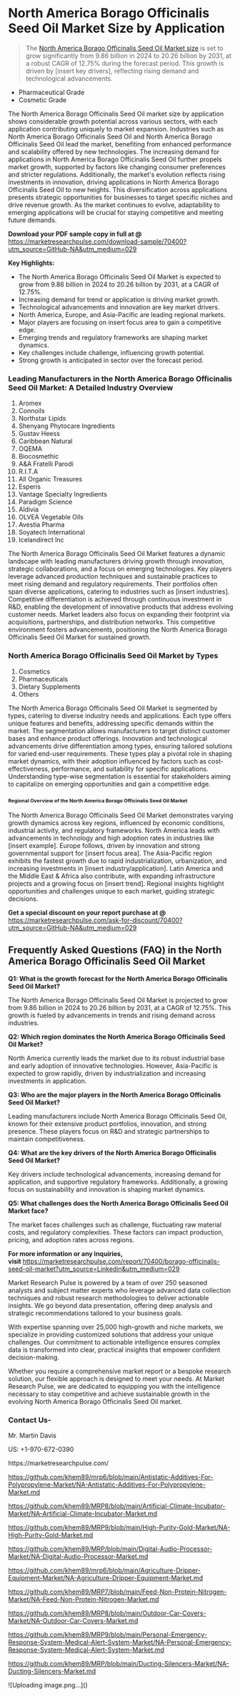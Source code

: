 <h1>North America Borago Officinalis Seed Oil Market&nbsp;Size by Application</h1><blockquote><p>The <a href="https://marketresearchpulse.com/download-sample/70400?utm_source=GitHub-NA&amp;utm_medium=029">North America Borago Officinalis Seed Oil Market size</a> is set to grow significantly from 9.86 billion in 2024 to 20.26 billion by 2031, at a robust CAGR of 12.75% during the forecast period. This growth is driven by [insert key drivers], reflecting rising demand and technological advancements.</p></blockquote><ul><li>Pharmaceutical Grade<li> Cosmetic Grade</li></ul><p>The North America Borago Officinalis Seed Oil market size by application shows considerable growth potential across various sectors, with each application contributing uniquely to market expansion. Industries such as North America Borago Officinalis Seed Oil and North America Borago Officinalis Seed Oil lead the market, benefiting from enhanced performance and scalability offered by new technologies. The increasing demand for applications in North America Borago Officinalis Seed Oil further propels market growth, supported by factors like changing consumer preferences and stricter regulations. Additionally, the market's evolution reflects rising investments in innovation, driving applications in North America Borago Officinalis Seed Oil to new heights. This diversification across applications presents strategic opportunities for businesses to target specific niches and drive revenue growth. As the market continues to evolve, adaptability to emerging applications will be crucial for staying competitive and meeting future demands.</p><p><strong>Download your PDF sample copy in full at @ </strong><a href="https://marketresearchpulse.com/download-sample/70400?utm_source=GitHub-NA&amp;utm_medium=029">https://marketresearchpulse.com/download-sample/70400?utm_source=GitHub-NA&amp;utm_medium=029</a></p><p><strong>Key Highlights: </strong></p><ul><li>The North America Borago Officinalis Seed Oil Market is expected to grow from 9.86 billion in 2024 to 20.26 billion by 2031, at a CAGR of 12.75%.</li><li>Increasing demand for trend or application is driving market growth.</li><li>Technological advancements and innovation are key market drivers.</li><li>North America, Europe, and Asia-Pacific are leading regional markets.</li><li>Major players are focusing on insert focus area to gain a competitive edge.</li><li>Emerging trends and regulatory frameworks are shaping market dynamics.</li><li>Key challenges include challenge, influencing growth potential.</li><li>Strong growth is anticipated in sector over the forecast period.</li></ul><h3>Leading Manufacturers in the North America Borago Officinalis Seed Oil Market: A Detailed Industry Overview</h3><ol><li>Aromex</li><li>Connoils</li><li>Northstar Lipids</li><li>Shenyang Phytocare Ingredients</li><li>Gustav Heess</li><li>Caribbean Natural</li><li>OQEMA</li><li>Biocosmethic</li><li>A&A Fratelli Parodi</li><li>R.I.T.A</li><li>All Organic Treasures</li><li>Esperis</li><li>Vantage Specialty Ingredients</li><li>Paradigm Science</li><li>Aldivia</li><li>OLVEA Vegetable Oils</li><li>Avestia Pharma</li><li>Soyatech International</li><li>Icelandirect Inc</li></ol><div class="flex max-w-full flex-col flex-grow"><div class="min-h-8 text-message flex w-full flex-col items-end gap-2 whitespace-normal break-words [.text-message+&amp;]:mt-5" dir="auto" data-message-author-role="assistant" data-message-id="fd8432e4-4910-450d-b182-61b7bfb0a01f" data-message-model-slug="gpt-4o"><div class="flex w-full flex-col gap-1 empty:hidden first:pt-[3px]"><div class="markdown prose w-full break-words dark:prose-invert light"><p>The North America Borago Officinalis Seed Oil Market features a dynamic landscape with leading manufacturers driving growth through innovation, strategic collaborations, and a focus on emerging technologies. Key players leverage advanced production techniques and sustainable practices to meet rising demand and regulatory requirements. Their portfolios often span diverse applications, catering to industries such as [insert industries]. Competitive differentiation is achieved through continuous investment in R&amp;D, enabling the development of innovative products that address evolving customer needs. Market leaders also focus on expanding their footprint via acquisitions, partnerships, and distribution networks. This competitive environment fosters advancements, positioning the North America Borago Officinalis Seed Oil Market for sustained growth.</p></div></div></div></div><h3>North America Borago Officinalis Seed Oil Market by Types</h3><ol><li>Cosmetics<li> Pharmaceuticals<li> Dietary Supplements<li> Others</li></ol><div class="flex max-w-full flex-col flex-grow"><div class="min-h-8 text-message flex w-full flex-col items-end gap-2 whitespace-normal break-words [.text-message+&amp;]:mt-5" dir="auto" data-message-author-role="assistant" data-message-id="084470be-0bb7-4664-bddf-5156b4f41249" data-message-model-slug="gpt-4o-mini"><div class="flex w-full flex-col gap-1 empty:hidden first:pt-[3px]"><div class="markdown prose w-full break-words dark:prose-invert light"><p>The North America Borago Officinalis Seed Oil Market is segmented by types, catering to diverse industry needs and applications. Each type offers unique features and benefits, addressing specific demands within the market. The segmentation allows manufacturers to target distinct customer bases and enhance product offerings. Innovation and technological advancements drive differentiation among types, ensuring tailored solutions for varied end-user requirements. These types play a pivotal role in shaping market dynamics, with their adoption influenced by factors such as cost-effectiveness, performance, and suitability for specific applications. Understanding type-wise segmentation is essential for stakeholders aiming to capitalize on emerging opportunities and gain a competitive edge.</p></div></div></div></div><h3><span style="font-size: 11px;">Regional Overview of the North America Borago Officinalis Seed Oil Market</span></h3><div class="flex max-w-full flex-col flex-grow"><div class="min-h-8 text-message flex w-full flex-col items-end gap-2 whitespace-normal break-words [.text-message+&amp;]:mt-5" dir="auto" data-message-author-role="assistant" data-message-id="e9038762-ce64-4e30-91c9-9bd413514231" data-message-model-slug="gpt-4o-mini"><div class="flex w-full flex-col gap-1 empty:hidden first:pt-[3px]"><div class="markdown prose w-full break-words dark:prose-invert light"><p>The North America Borago Officinalis Seed Oil Market demonstrates varying growth dynamics across key regions, influenced by economic conditions, industrial activity, and regulatory frameworks. North America leads with advancements in technology and high adoption rates in industries like [insert example]. Europe follows, driven by innovation and strong governmental support for [insert focus area]. The Asia-Pacific region exhibits the fastest growth due to rapid industrialization, urbanization, and increasing investments in [insert industry/application]. Latin America and the Middle East &amp; Africa also contribute, with expanding infrastructure projects and a growing focus on [insert trend]. Regional insights highlight opportunities and challenges unique to each market, guiding strategic decisions.</p></div></div></div></div><p><strong>Get a special discount on your report purchase at @ </strong><a href="https://marketresearchpulse.com/ask-for-discount/70400?utm_source=GitHub-NA&amp;utm_medium=029">https://marketresearchpulse.com/ask-for-discount/70400?utm_source=GitHub-NA&amp;utm_medium=029</a></p><h2>Frequently Asked Questions (FAQ) in the North America Borago Officinalis Seed Oil Market</h2><p><strong>Q1: What is the growth forecast for the North America Borago Officinalis Seed Oil Market?</strong></p><p>The North America Borago Officinalis Seed Oil Market is projected to grow from 9.86 billion in 2024 to 20.26 billion by 2031, at a CAGR of 12.75%. This growth is fueled by advancements in trends and rising demand across industries.</p><p><strong>Q2: Which region dominates the North America Borago Officinalis Seed Oil Market?</strong></p><p>North America currently leads the market due to its robust industrial base and early adoption of innovative technologies. However, Asia-Pacific is expected to grow rapidly, driven by industrialization and increasing investments in application.</p><p><strong>Q3: Who are the major players in the North America Borago Officinalis Seed Oil Market?</strong></p><p>Leading manufacturers include North America Borago Officinalis Seed Oil, known for their extensive product portfolios, innovation, and strong presence. These players focus on R&amp;D and strategic partnerships to maintain competitiveness.</p><p><strong>Q4: What are the key drivers of the North America Borago Officinalis Seed Oil Market?</strong></p><p>Key drivers include technological advancements, increasing demand for application, and supportive regulatory frameworks. Additionally, a growing focus on sustainability and innovation is shaping market dynamics.</p><p><strong>Q5: What challenges does the North America Borago Officinalis Seed Oil Market face?</strong></p><p>The market faces challenges such as challenge, fluctuating raw material costs, and regulatory complexities. These factors can impact production, pricing, and adoption rates across regions.</p><p><strong>For more information or any inquiries, visit&nbsp;</strong><a href="https://marketresearchpulse.com/report/70400/borago-officinalis-seed-oil-market?utm_source=Linkedin&utm_medium=029">https://marketresearchpulse.com/report/70400/borago-officinalis-seed-oil-market?utm_source=Linkedin&utm_medium=029</a></p><p>Market Research Pulse is powered by a team of over 250 seasoned analysts and subject matter experts who leverage advanced data collection techniques and robust research methodologies to deliver actionable insights. We go beyond data presentation, offering deep analysis and strategic recommendations tailored to your business goals.</p><p>With expertise spanning over 25,000 high-growth and niche markets, we specialize in providing customized solutions that address your unique challenges. Our commitment to actionable intelligence ensures complex data is transformed into clear, practical insights that empower confident decision-making.</p><p>Whether you require a comprehensive market report or a bespoke research solution, our flexible approach is designed to meet your needs. At Market Research Pulse, we are dedicated to equipping you with the intelligence necessary to stay competitive and achieve sustainable growth in the evolving North America Borago Officinalis Seed Oil market.</p><h3><strong>Contact Us-</strong></h3><p>Mr. Martin Davis</p><p>US: +1-970-672-0390</p><p>https://marketresearchpulse.com/</p><p><a href="https://github.com/khem89/mrp6/blob/main/Antistatic-Additives-For-Polypropylene-Market/NA-Antistatic-Additives-For-Polypropylene-Market.md">https://github.com/khem89/mrp6/blob/main/Antistatic-Additives-For-Polypropylene-Market/NA-Antistatic-Additives-For-Polypropylene-Market.md</a></p><p><a href="https://github.com/khem89/MRP8/blob/main/Artificial-Climate-Incubator-Market/NA-Artificial-Climate-Incubator-Market.md">https://github.com/khem89/MRP8/blob/main/Artificial-Climate-Incubator-Market/NA-Artificial-Climate-Incubator-Market.md</a></p><p><a href="https://github.com/khem89/MRP9/blob/main/High-Purity-Gold-Market/NA-High-Purity-Gold-Market.md">https://github.com/khem89/MRP9/blob/main/High-Purity-Gold-Market/NA-High-Purity-Gold-Market.md</a></p><p><a href="https://github.com/khem89/MRP/blob/main/Digital-Audio-Processor-Market/NA-Digital-Audio-Processor-Market.md">https://github.com/khem89/MRP/blob/main/Digital-Audio-Processor-Market/NA-Digital-Audio-Processor-Market.md</a></p><p><a href="https://github.com/khem89/mrp6/blob/main/Agriculture-Dripper-Equipment-Market/NA-Agriculture-Dripper-Equipment-Market.md">https://github.com/khem89/mrp6/blob/main/Agriculture-Dripper-Equipment-Market/NA-Agriculture-Dripper-Equipment-Market.md</a></p><p><a href="https://github.com/khem89/MRP7/blob/main/Feed-Non-Protein-Nitrogen-Market/NA-Feed-Non-Protein-Nitrogen-Market.md">https://github.com/khem89/MRP7/blob/main/Feed-Non-Protein-Nitrogen-Market/NA-Feed-Non-Protein-Nitrogen-Market.md</a></p><p><a href="https://github.com/khem89/MRP8/blob/main/Outdoor-Car-Covers-Market/NA-Outdoor-Car-Covers-Market.md">https://github.com/khem89/MRP8/blob/main/Outdoor-Car-Covers-Market/NA-Outdoor-Car-Covers-Market.md</a></p><p><a href="https://github.com/khem89/MRP9/blob/main/Personal-Emergency-Response-System-Medical-Alert-System-Market/NA-Personal-Emergency-Response-System-Medical-Alert-System-Market.md">https://github.com/khem89/MRP9/blob/main/Personal-Emergency-Response-System-Medical-Alert-System-Market/NA-Personal-Emergency-Response-System-Medical-Alert-System-Market.md</a></p><p><a href="https://github.com/khem89/MRP/blob/main/Ducting-Silencers-Market/NA-Ducting-Silencers-Market.md">https://github.com/khem89/MRP/blob/main/Ducting-Silencers-Market/NA-Ducting-Silencers-Market.md</a></p>
![Uploading image.png…]()
